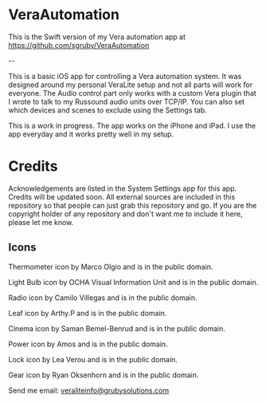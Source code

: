 VeraAutomation
==========

This is the Swift version of my Vera automation app at https://github.com/sgruby/VeraAutomation

--

This is a basic iOS app for controlling a Vera automation system. It was designed around my personal VeraLite setup and not all parts will work for everyone. The Audio control part only works with a custom Vera plugin that I wrote to talk to my Russound audio units over TCP/IP. You can also set which devices and scenes to exclude using the Settings tab.

This is a work in progress. The app works on the iPhone and iPad. I use the app everyday and it works pretty well in my setup.



Credits
==========
Acknowledgements are listed in the System Settings app for this app. Credits will be updated soon. All external sources are included in this repository so that people can just grab this repository and go. If you are the copyright holder of any repository and don't want me to include it here, please let me know.


Icons
------
Thermometer icon by Marco Olgio and is in the public domain.

Light Bulb icon by OCHA Visual Information Unit and is in the public domain.

Radio icon by Camilo Villegas and is in the public domain.

Leaf icon by Arthy.P and is in the public domain.

Cinema icon by Saman Bemel-Benrud and is in the public domain.

Power icon by Amos and is in the public domain.

Lock icon by Lea Verou and is in the public domain.

Gear icon by Ryan Oksenhorn and is in the public domain.



Send me email: <veraliteinfo@grubysolutions.com>